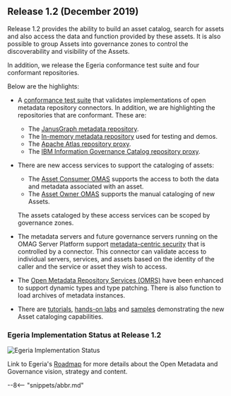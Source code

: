 <!-- SPDX-License-Identifier: CC-BY-4.0 -->
<!-- Copyright Contributors to the Egeria project. -->

## Release 1.2 (December 2019)

Release 1.2 provides the ability to build an asset catalog, search for assets and also
access the data and function provided by these assets.
It is also possible to group Assets into governance zones to control the
discoverability and visibility of the Assets. 

In addition, we release the Egeria conformance test suite and four
conformant repositories.

Below are the highlights:
  
* A [conformance test suite](/guides/cts/overview)
  that validates implementations of open metadata repository connectors.
  In addition, we are highlighting the repositories that are conformant.
  These are:
     * The [JanusGraph metadata repository](/connectors/repository/janus-graph/overview).
     * The [In-memory metadata repository](/connectors/repository/in-memory/overview) used for testing and demos.
     * The [Apache Atlas repository proxy](https://github.com/odpi/egeria-connector-apache-atlas).
     * The [IBM Information Governance Catalog repository proxy](https://github.com/odpi/egeria-connector-ibm-information-server).

* There are new access services to support the cataloging of assets:
   * The [Asset Consumer OMAS](/services/omas/asset-consumer/overview) supports the access to both the data and metadata associated with an asset.
   * The [Asset Owner OMAS](/services/omas/asset-owner/overview) supports the manual cataloging of new Assets.
  
  The assets cataloged by these access services can be scoped by governance zones.
  
* The metadata servers and future governance servers running on the OMAG Server Platform
  support [metadata-centric security](/services/metadata-security-services)
  that is controlled by a connector.  This connector can validate access to individual servers,
  services, and assets based on the identity of the caller and the service or asset
  they wish to access.
  
* The [Open Metadata Repository Services (OMRS)](/services/omrs)
  have been enhanced to support dynamic types and type patching.
  There is also function to load archives of metadata instances.
     
* There are [tutorials](/education/tutorials),
  [hands-on labs](/education/open-metadata-labs/overview) and
  [samples](https://github.com/odpi/egeria/tree/main/open-metadata-resources/open-metadata-samples) demonstrating
  the new Asset cataloging capabilities.

### Egeria Implementation Status at Release 1.2
 
![Egeria Implementation Status](/release-notes/functional-organization-showing-implementation-status-for-1.2.png)
 
 Link to Egeria's [Roadmap](/release-notes/roadmap) for more details about the
 Open Metadata and Governance vision, strategy and content.

--8<-- "snippets/abbr.md"
